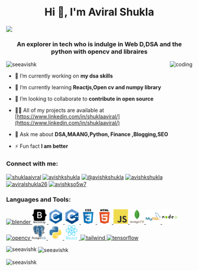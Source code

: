 <h1 align="center">Hi 👋, I'm Aviral Shukla</h1>
<img align="center" src="https://github.com/seeavishk/seeavishk/blob/main/Black%20Minimal%20Motivation%20Quote%20LinkedIn%20Banner.png alt="banner-image">
<h3 align="center">An explorer in tech who is indulge in Web D,DSA and the python with opencv and libraires</h3>
<img align="right" src="https://media3.giphy.com/media/bGgsc5mWoryfgKBx1u/giphy.gif?cid=ecf05e47qn2l9fn39l8co0prfj2qc7wl9v0a7xqwn3db777i&ep=v1_gifs_search&rid=giphy.gif&ct=g" alt="coding">
<p align="left"> <img src="https://komarev.com/ghpvc/?username=seeavishk&label=Profile%20views&color=0e75b6&style=flat" alt="seeavishk" /> </p>

- 🔭 I’m currently working on **my dsa skills**

- 🌱 I’m currently learning **Reactjs,Open cv and numpy library**

- 👯 I’m looking to collaborate to **contribute in open source**

- 👨‍💻 All of my projects are available at [https://www.linkedin.com/in/shuklaaviral/](https://www.linkedin.com/in/shuklaaviral/)

- 💬 Ask me about **DSA,MAANG,Python, Finance ,Blogging,SEO**

- ⚡ Fun fact **I am better**

<h3 align="left">Connect with me:</h3>
<p align="left">
<a href="https://linkedin.com/in/shuklaaivral" target="blank"><img align="center" src="https://raw.githubusercontent.com/rahuldkjain/github-profile-readme-generator/master/src/images/icons/Social/linked-in-alt.svg" alt="shuklaaivral" height="30" width="40" /></a>
<a href="https://codesandbox.com/avishkshukla" target="blank"><img align="center" src="https://raw.githubusercontent.com/rahuldkjain/github-profile-readme-generator/master/src/images/icons/Social/codesandbox.svg" alt="avishkshukla" height="30" width="40" /></a>
<a href="https://hashnode.com/@avishkshukla" target="blank"><img align="center" src="https://raw.githubusercontent.com/rahuldkjain/github-profile-readme-generator/master/src/images/icons/Social/hashnode.svg" alt="@avishkshukla" height="30" width="40" /></a>
<a href="https://www.codechef.com/users/avishkshukla" target="blank"><img align="center" src="https://cdn.jsdelivr.net/npm/simple-icons@3.1.0/icons/codechef.svg" alt="avishkshukla" height="30" width="40" /></a>
<a href="https://www.leetcode.com/aviralshukla26" target="blank"><img align="center" src="https://raw.githubusercontent.com/rahuldkjain/github-profile-readme-generator/master/src/images/icons/Social/leet-code.svg" alt="aviralshukla26" height="30" width="40" /></a>
<a href="https://auth.geeksforgeeks.org/user/avishkso5w7" target="blank"><img align="center" src="https://raw.githubusercontent.com/rahuldkjain/github-profile-readme-generator/master/src/images/icons/Social/geeks-for-geeks.svg" alt="avishkso5w7" height="30" width="40" /></a>
</p>

<h3 align="left">Languages and Tools:</h3>
<p align="left"> <a href="https://www.blender.org/" target="_blank" rel="noreferrer"> <img src="https://download.blender.org/branding/community/blender_community_badge_white.svg" alt="blender" width="40" height="40"/> </a> <a href="https://getbootstrap.com" target="_blank" rel="noreferrer"> <img src="https://raw.githubusercontent.com/devicons/devicon/master/icons/bootstrap/bootstrap-plain-wordmark.svg" alt="bootstrap" width="40" height="40"/> </a> <a href="https://www.cprogramming.com/" target="_blank" rel="noreferrer"> <img src="https://raw.githubusercontent.com/devicons/devicon/master/icons/c/c-original.svg" alt="c" width="40" height="40"/> </a> <a href="https://www.w3schools.com/cpp/" target="_blank" rel="noreferrer"> <img src="https://raw.githubusercontent.com/devicons/devicon/master/icons/cplusplus/cplusplus-original.svg" alt="cplusplus" width="40" height="40"/> </a> <a href="https://www.w3schools.com/css/" target="_blank" rel="noreferrer"> <img src="https://raw.githubusercontent.com/devicons/devicon/master/icons/css3/css3-original-wordmark.svg" alt="css3" width="40" height="40"/> </a> <a href="https://www.w3.org/html/" target="_blank" rel="noreferrer"> <img src="https://raw.githubusercontent.com/devicons/devicon/master/icons/html5/html5-original-wordmark.svg" alt="html5" width="40" height="40"/> </a> <a href="https://developer.mozilla.org/en-US/docs/Web/JavaScript" target="_blank" rel="noreferrer"> <img src="https://raw.githubusercontent.com/devicons/devicon/master/icons/javascript/javascript-original.svg" alt="javascript" width="40" height="40"/> </a> <a href="https://www.mongodb.com/" target="_blank" rel="noreferrer"> <img src="https://raw.githubusercontent.com/devicons/devicon/master/icons/mongodb/mongodb-original-wordmark.svg" alt="mongodb" width="40" height="40"/> </a> <a href="https://www.mysql.com/" target="_blank" rel="noreferrer"> <img src="https://raw.githubusercontent.com/devicons/devicon/master/icons/mysql/mysql-original-wordmark.svg" alt="mysql" width="40" height="40"/> </a> <a href="https://nodejs.org" target="_blank" rel="noreferrer"> <img src="https://raw.githubusercontent.com/devicons/devicon/master/icons/nodejs/nodejs-original-wordmark.svg" alt="nodejs" width="40" height="40"/> </a> <a href="https://opencv.org/" target="_blank" rel="noreferrer"> <img src="https://www.vectorlogo.zone/logos/opencv/opencv-icon.svg" alt="opencv" width="40" height="40"/> </a> <a href="https://www.postgresql.org" target="_blank" rel="noreferrer"> <img src="https://raw.githubusercontent.com/devicons/devicon/master/icons/postgresql/postgresql-original-wordmark.svg" alt="postgresql" width="40" height="40"/> </a> <a href="https://www.python.org" target="_blank" rel="noreferrer"> <img src="https://raw.githubusercontent.com/devicons/devicon/master/icons/python/python-original.svg" alt="python" width="40" height="40"/> </a> <a href="https://reactjs.org/" target="_blank" rel="noreferrer"> <img src="https://raw.githubusercontent.com/devicons/devicon/master/icons/react/react-original-wordmark.svg" alt="react" width="40" height="40"/> </a> <a href="https://tailwindcss.com/" target="_blank" rel="noreferrer"> <img src="https://www.vectorlogo.zone/logos/tailwindcss/tailwindcss-icon.svg" alt="tailwind" width="40" height="40"/> </a> <a href="https://www.tensorflow.org" target="_blank" rel="noreferrer"> <img src="https://www.vectorlogo.zone/logos/tensorflow/tensorflow-icon.svg" alt="tensorflow" width="40" height="40"/> </a> </p>

<p><img align="left" src="https://github-readme-stats.vercel.app/api/top-langs?username=seeavishk&show_icons=true&locale=en&layout=compact" alt="seeavishk" /></p>

<p>&nbsp;<img align="center" src="https://github-readme-stats.vercel.app/api?username=seeavishk&show_icons=true&locale=en" alt="seeavishk" /></p>

<p><img align="center" src="https://github-readme-streak-stats.herokuapp.com/?user=seeavishk&" alt="seeavishk" /></p>
